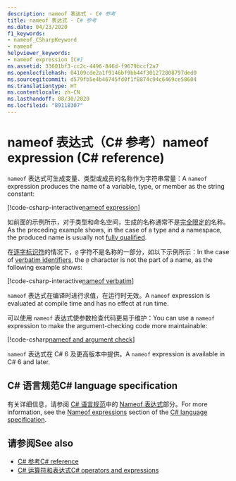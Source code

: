 ```yaml
---
description: nameof 表达式 - C# 参考
title: nameof 表达式 - C# 参考
ms.date: 04/23/2020
f1_keywords:
- nameof_CSharpKeyword
- nameof
helpviewer_keywords:
- nameof expression [C#]
ms.assetid: 33601bf3-cc2c-4496-846d-f9679bccf2a7
ms.openlocfilehash: 04109cde2a1f9146bf9bb44f301272808797ded0
ms.sourcegitcommit: d579fb5e4b46745fd0f1f8874c94c6469ce58604
ms.translationtype: HT
ms.contentlocale: zh-CN
ms.lasthandoff: 08/30/2020
ms.locfileid: "89118307"
---
```

# <a name="nameof-expression-c-reference"></a><span data-ttu-id="70d65-103">nameof 表达式（C# 参考）</span><span class="sxs-lookup"><span data-stu-id="70d65-103">nameof expression (C# reference)</span></span>

<span data-ttu-id="70d65-104">`nameof` 表达式可生成变量、类型或成员的名称作为字符串常量：</span><span class="sxs-lookup"><span data-stu-id="70d65-104">A `nameof` expression produces the name of a variable, type, or member as the string constant:</span></span>

[!code-csharp-interactive[nameof expression](snippets/shared/NameOfOperator.cs#Examples)]

<span data-ttu-id="70d65-105">如前面的示例所示，对于类型和命名空间，生成的名称通常不是[完全限定的](~/_csharplang/spec/basic-concepts.md#fully-qualified-names)名称。</span><span class="sxs-lookup"><span data-stu-id="70d65-105">As the preceding example shows, in the case of a type and a namespace, the produced name is usually not [fully qualified](~/_csharplang/spec/basic-concepts.md#fully-qualified-names).</span></span>

<span data-ttu-id="70d65-106">在[逐字标识符](../tokens/verbatim.md)的情况下，`@` 字符不是名称的一部分，如以下示例所示：</span><span class="sxs-lookup"><span data-stu-id="70d65-106">In the case of [verbatim identifiers](../tokens/verbatim.md), the `@` character is not the part of a name, as the following example shows:</span></span>

[!code-csharp-interactive[nameof verbatim](snippets/shared/NameOfOperator.cs#Verbatim)]

<span data-ttu-id="70d65-107">`nameof` 表达式在编译时进行求值，在运行时无效。</span><span class="sxs-lookup"><span data-stu-id="70d65-107">A `nameof` expression is evaluated at compile time and has no effect at run time.</span></span>

<span data-ttu-id="70d65-108">可以使用 `nameof` 表达式使参数检查代码更易于维护：</span><span class="sxs-lookup"><span data-stu-id="70d65-108">You can use a `nameof` expression to make the argument-checking code more maintainable:</span></span>

[!code-csharp[nameof and argument check](snippets/shared/NameOfOperator.cs#ExceptionMessage)]

<span data-ttu-id="70d65-109">`nameof` 表达式在 C# 6 及更高版本中提供。</span><span class="sxs-lookup"><span data-stu-id="70d65-109">A `nameof` expression is available in C# 6 and later.</span></span>

## <a name="c-language-specification"></a><span data-ttu-id="70d65-110">C# 语言规范</span><span class="sxs-lookup"><span data-stu-id="70d65-110">C# language specification</span></span>

<span data-ttu-id="70d65-111">有关详细信息，请参阅 [C# 语言规范](~/_csharplang/spec/introduction.md)中的 [Nameof 表达式](~/_csharplang/spec/expressions.md#nameof-expressions)部分。</span><span class="sxs-lookup"><span data-stu-id="70d65-111">For more information, see the [Nameof expressions](~/_csharplang/spec/expressions.md#nameof-expressions) section of the [C# language specification](~/_csharplang/spec/introduction.md).</span></span>

## <a name="see-also"></a><span data-ttu-id="70d65-112">请参阅</span><span class="sxs-lookup"><span data-stu-id="70d65-112">See also</span></span>

- [<span data-ttu-id="70d65-113">C# 参考</span><span class="sxs-lookup"><span data-stu-id="70d65-113">C# reference</span></span>](../index.md)
- [<span data-ttu-id="70d65-114">C# 运算符和表达式</span><span class="sxs-lookup"><span data-stu-id="70d65-114">C# operators and expressions</span></span>](index.md)
